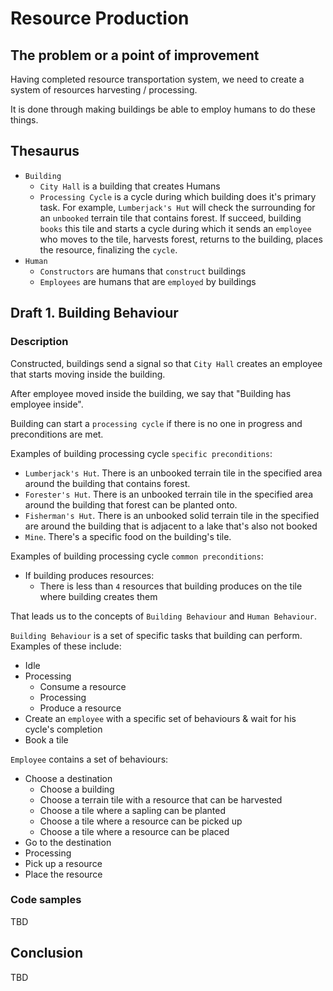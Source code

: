 # Resource Production

## The problem or a point of improvement

Having completed resource transportation system, we need to create a system of resources harvesting / processing.

It is done through making buildings be able to employ humans to do these things.

## Thesaurus

- `Building`
  - `City Hall` is a building that creates Humans
  - `Processing Cycle` is a cycle during which building does it's primary task. For example, `Lumberjack's Hut` will check the surrounding for an `unbooked` terrain tile that contains forest. If succeed, building `books` this tile and starts a cycle during which it sends an `employee` who moves to the tile, harvests forest, returns to the building, places the resource, finalizing the `cycle`.
- `Human`
  - `Constructors` are humans that `construct` buildings
  - `Employees` are humans that are `employed` by buildings

## Draft 1. Building Behaviour

### Description

Constructed, buildings send a signal so that `City Hall` creates an employee that starts moving inside the building.

After employee moved inside the building, we say that "Building has employee inside".

Building can start a `processing cycle` if there is no one in progress and preconditions are met.

Examples of building processing cycle `specific preconditions`:

- `Lumberjack's Hut`. There is an unbooked terrain tile in the specified area around the building that contains forest.
- `Forester's Hut`. There is an unbooked terrain tile in the specified area around the building that forest can be planted onto.
- `Fisherman's Hut`. There is an unbooked solid terrain tile in the specified are around the building that is adjacent to a lake that's also not booked
- `Mine`. There's a specific food on the building's tile.

Examples of building processing cycle `common preconditions`:

- If building produces resources:
  - There is less than `4` resources that building produces on the tile where building creates them

That leads us to the concepts of `Building Behaviour` and `Human Behaviour`.

`Building Behaviour` is a set of specific tasks that building can perform. Examples of these include:

- Idle
- Processing
  - Consume a resource
  - Processing
  - Produce a resource
- Create an `employee` with a specific set of behaviours & wait for his cycle's completion
- Book a tile

`Employee` contains a set of behaviours:

- Choose a destination
  - Choose a building
  - Choose a terrain tile with a resource that can be harvested
  - Choose a tile where a sapling can be planted
  - Choose a tile where a resource can be picked up
  - Choose a tile where a resource can be placed
- Go to the destination
- Processing
- Pick up a resource
- Place the resource

### Code samples

TBD

## Conclusion

TBD
